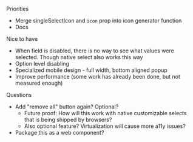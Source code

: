 Priorities
- Merge singleSelectIcon and `icon` prop into icon generator function
- Docs

Nice to have
- When field is disabled, there is no way to see what values were selected. Though native select also works this way
- Option level disabling
- Specialized mobile design - full width, bottom aligned popup
- Improve performance (some work has already been done, but not measured enough)

Questions
- Add "remove all" button again? Optional?
  - Future proof: How will this work with native customizable selects that is being shipped by browsers?
  - Also optional feature? Virtualization will cause more a11y issues?
- Package this as a web component?